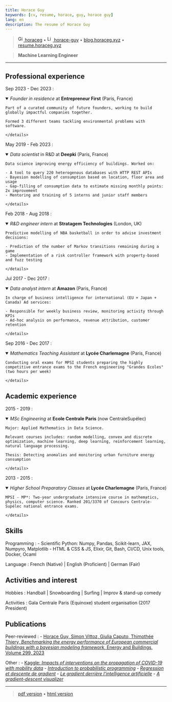 ```yaml
---
title: Horace Guy
keywords: [cv, resume, horace, guy, horace guy]
lang: en
description: The resume of Horace Guy
---
```


> <a href="https://github.com/horaceg" target="_blank" rel="noopener">
> <img src="https://upload.wikimedia.org/wikipedia/commons/9/91/Octicons-mark-github.svg" height="17px" width="17px" alt="Github logo">
> horaceg</a>
> • 
> <a href="https://linkedin.com/in/horace-guy" target="_blank" rel="noopener">
> <img src="https://cdn-icons-png.flaticon.com/512/174/174857.png" height="17px" width="17px" alt="Linkedin logo"> 
> horace-guy</a>
> • 
> <a href="https://blog.horaceg.xyz" target="_blank" rel="noopener">
> blog.horaceg.xyz</a>
> • 
> <a href="https://resume.horaceg.xyz" target="_blank">
> resume.horaceg.xyz</a>
<!-- > \
> \
> <horace.guy.k@gmail.com> • [+33 6 10 76 96 18](tel:+33610769618) -->
<!-- > • 102B avenue de Saint-Mandé, Paris, France -->

<!-- ---- -->

> **Machine Learning Engineer**

----

## Professional experience

Sep 2023 - Dec 2023
:   <details open><summary>*Founder in residence* at **Entrepreneur First** (Paris, France)</summary>

    Part of a curated community of future founders, working to build globally impactful companies together.

    Formed 3 different teams tackling environmental problems with software.
    
    </details>

May 2019 - Feb 2023
:   <details open><summary>*Data scientist* in R&D at **Deepki** (Paris, France)</summary>
    
    Data science improving energy efficiency of buildings. Worked on:
    
    - A tool to query 220 heterogenous databases with HTTP REST APIs
    - Bayesion modelling of consumption based on location, floor area and usage
    - Gap-filling of consumption data to estimate missing monthly points: 2x improvement
    - Mentoring and training of 5 interns and junior staff members

    </details>

Feb 2018 - Aug 2018
:   <details open><summary>*R&D engineer intern* at **Stratagem Technologies** (London, UK)</summary>

    Predictive modelling of NBA basketball in order to advise investment decisions:

    - Prediction of the number of Markov transitions remaining during a game
    - Implementation of a risk controller framework with property-based and fuzz testing

    </details>

Jul 2017 - Dec 2017
:   <details open> <summary>*Data analyst intern* at **Amazon** (Paris, France)</summary>

    In charge of business intelligence for international (EU + Japan + Canada) Ad services:

    - Responsible for weekly business review, monitoring activity through KPIs
    - Ad-hoc analysis on performance, revenue attribution, customer retention

    </details>

Sep 2016 - Dec 2017
:   <details open><summary>*Mathematics Teaching Assistant* at **Lycée Charlemagne** (Paris, France)</summary>

    Conducting oral exams for MPSI students preparing the highly competitive entrance exams to the French engineering "Grandes Ecoles" (two hours per week)

    </details>

## Academic experience

2015 - 2019
:   <details open><summary>*MSc Engineering* at **Ecole Centrale Paris** (now CentraleSupélec)</summary>

    Major: Applied Mathematics in Data Science.

    Relevant courses includes: random modelling, convex and discrete optimization, machine learning, deep learning, reinforcement learning, natural language processing.

    Thesis: Detecting anomalies and monitoring urban furniture energy consumption

    </details>

2013 - 2015
:   <details open><summary>*Higher School Preparatory Classes* at **Lycée Charlemagne** (Paris, France)</summary>

    MPSI - MP*: Two-year undergraduate intensive course in mathematics, physics, computer science. Ranked 201/3370 of Concours Centrale-Supélec national entrance exams.

    </details>

## Skills

Programming
:   - Scientific Python: Numpy, Pandas, Scikit-learn, JAX, Numpyro, Matplotlib
    - HTML & CSS & JS, Elixir, Git, Bash, CI/CD, Unix tools, Docker, Ocaml

Language
:   French (Native) | English (Proficient) | German (Fair)

## Activities and interest

Hobbies
:   Handball | Snowboarding | Surfing | Improv & stand-up comedy

Activities
:   Gala Centrale Paris (Equinoxe) student organisation (2017 President)

## Publications

Peer-reviewed
:   - [Horace Guy, Simon Vittoz, Giulia Caputo, Thimothée Thiery,
_Benchmarking the energy performance of European commercial buildings with a bayesian modeling framework_,
Energy and Buildings,
Volume 299,
2023
](https://www.sciencedirect.com/science/article/abs/pii/S0378778823008253)

Other
:   - [Kaggle: _Impacts of interventions on the propagation of COVID-19 with mobility data_](https://www.kaggle.com/achyrogue/impact-of-interventions-through-mobility-data)
    - [_Introduction to probabilistic programming_](https://observablehq.com/@horaceg/probabilistic-programming)
    - [_Regression et descente de gradient_](https://techblog.deepki.com/gradient-descent/)
    - [_Le gradient derrière l'intelligence artificielle_](https://techblog.deepki.com/autodiff/)
    - [_A gradient-descent visualizer_](https://gradfront.pages.dev/)

----

> [pdf version](https://resume.horaceg.xyz/horace_guy.pdf) •
> [html version](https://resume.horaceg.xyz)
